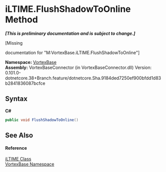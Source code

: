 # iLTIME.FlushShadowToOnline Method 
 _**\[This is preliminary documentation and is subject to change.\]**_

\[Missing <summary> documentation for "M:VortexBase.iLTIME.FlushShadowToOnline"\]

**Namespace:**&nbsp;<a href="N_VortexBase.md">VortexBase</a><br />**Assembly:**&nbsp;VortexBaseConnector (in VortexBaseConnector.dll) Version: 0.101.0-dotnetcore.38+Branch.feature/dotnetcore.Sha.9184ded7250ef900bfdd1d83b2841836087bcfce

## Syntax

**C#**<br />
``` C#
public void FlushShadowToOnline()
```


## See Also


#### Reference
<a href="T_VortexBase_iLTIME.md">iLTIME Class</a><br /><a href="N_VortexBase.md">VortexBase Namespace</a><br />